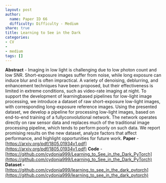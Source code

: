 ```yaml
---
layout: post
author:
  name: Paper ID 66
  difficulty: Difficulty - Medium
share: true
title: Learning to See in the Dark
categories:
- CV
- 
- medium
tags: []
---
```

**Abstract** - Imaging in low light is challenging due to low photon count and low SNR. Short-exposure images suffer from noise, while long exposure can induce blur and is often impractical. A variety of denoising, deblurring, and enhancement techniques have been proposed, but their effectiveness is limited in extreme conditions, such as video-rate imaging at night. To support the development of learningbased pipelines for low-light image processing, we introduce a dataset of raw short-exposure low-light images, with corresponding long-exposure reference images. Using the presented dataset, we develop a pipeline for processing low-light images, based on end-to-end training of a fullyconvolutional network. The network operates directly on raw sensor data and replaces much of the traditional image processing pipeline, which tends to perform poorly on such data. We report promising results on the new dataset, analyze factors that affect performance, and highlight opportunities for future work.
**Paper** - [https://arxiv.org/pdf/1805.01934v1.pdf](https://arxiv.org/pdf/1805.01934v1.pdf)
**Code** - [https://github.com/cydonia999/Learning_to_See_in_the_Dark_PyTorch](https://github.com/cydonia999/Learning_to_See_in_the_Dark_PyTorch)
**Dataset -** [https://github.com/cydonia999/learning_to_see_in_the_dark_pytorch](https://github.com/cydonia999/learning_to_see_in_the_dark_pytorch)
    